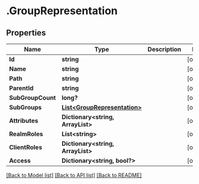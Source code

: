 # .GroupRepresentation
## Properties

Name | Type | Description | Notes
------------ | ------------- | ------------- | -------------
**Id** | **string** |  | [optional] 
**Name** | **string** |  | [optional] 
**Path** | **string** |  | [optional] 
**ParentId** | **string** |  | [optional] 
**SubGroupCount** | **long?** |  | [optional] 
**SubGroups** | [**List&lt;GroupRepresentation&gt;**](GroupRepresentation.md) |  | [optional] 
**Attributes** | **Dictionary&lt;string, ArrayList&gt;** |  | [optional] 
**RealmRoles** | **List&lt;string&gt;** |  | [optional] 
**ClientRoles** | **Dictionary&lt;string, ArrayList&gt;** |  | [optional] 
**Access** | **Dictionary&lt;string, bool?&gt;** |  | [optional] 

[[Back to Model list]](../README.md#documentation-for-models) [[Back to API list]](../README.md#documentation-for-api-endpoints) [[Back to README]](../README.md)


